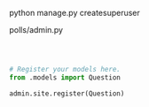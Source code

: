 python manage.py createsuperuser



polls/admin.py
```python



# Register your models here.
from .models import Question

admin.site.register(Question)


```
